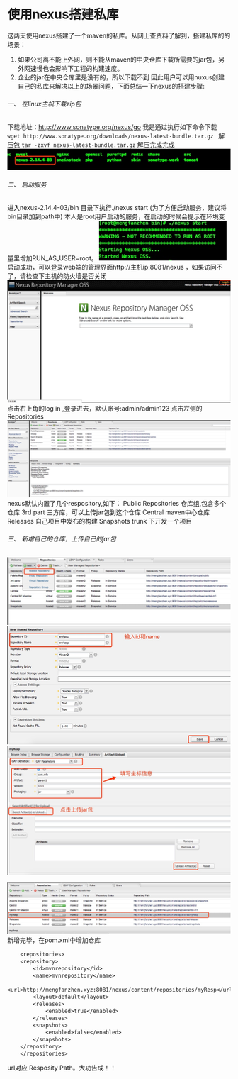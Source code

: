 # 使用nexus搭建私库
这两天使用nexus搭建了一个maven的私库。从网上查资料了解到，搭建私库的的场景：
1. 如果公司离不能上外网，则不能从maven的中央仓库下载所需要的jar包，另外网速慢也会影响下工程的构建速度。
2. 企业的jar在中央仓库里是没有的，所以下载不到
因此用户可以用nuxus创建自己的私库来解决以上的场景问题，下面总结一下nexus的搭建步骤:
###### 一、 在linux主机下载zip包
下载地址：http://www.sonatype.org/nexus/go
我是通过执行如下命令下载
`wget http://www.sonatype.org/downloads/nexus-latest-bundle.tar.gz `
解压包
`tar -zxvf nexus-latest-bundle.tar.gz`
解压完成完成
![](media/14944059335028/14944067890165.jpg)
###### 二、 启动服务
 进入nexus-2.14.4-03/bin 目录下执行./nexus start (为了方便启动服务，建议将bin目录加到path中)
 本人是root用户启动的服务，在启动的时候会提示在环境变量里增加RUN_AS_USER=root。
 ![](media/14944059335028/14944076505573.jpg)
启动成功，可以登录web端的管理界面http://主机ip:8081/nexus ，如果访问不了，请检查下主机的防火墙是否关闭
![](media/14944059335028/14944081897009.jpg)
点击右上角的log in ,登录进去，默认账号:admin/admin123
点击左侧的Repositories
![](media/14944059335028/14944625256140.jpg)
nexus默认内置了几个respository,如下：
Public Repositories      仓库组,包含多个仓库
3rd part                     三方库，可以上传jar包到这个仓库
Central                      maven中心仓库
Releases                    自己项目中发布的构建 
Snapshots                 trunk 下开发一个项目

###### 三、 新增自己的仓库，上传自己的jar包
![](media/14944059335028/14944656818612.jpg)
![](media/14944059335028/14944657736240.jpg)
![](media/14944059335028/14944659528382.jpg)


![](media/14944059335028/14944665678160.jpg)
新增完毕，在pom.xml中增加仓库

```
    <repositories>
    <repository>
        <id>mvnrepository</id>
        <name>mvnrepository</name>
        <url>http://mengfanzhen.xyz:8081/nexus/content/repositories/myResp</url>
        <layout>default</layout>
        <releases>
            <enabled>true</enabled>
        </releases>
        <snapshots>
            <enabled>false</enabled>
        </snapshots>
    </repository>
    </repositories>

```
url对应 Resposity Path。大功告成！！

